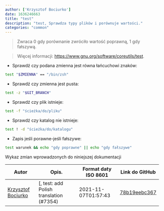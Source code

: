 ```yaml
---
author: ['Krzysztof Bociurko']
date: 1636246663
title: "test"
description: "test, Sprawdza typy plików i porównuje wartości."
categories: "common"
---
```

> Zwraca 0 gdy porównanie zwróciło wartość poprawną, 1 gdy fałszywą.

> Więcej informacji: <https://www.gnu.org/software/coreutils/test>.

- Sprawdź czy podana zmienna jest równa łańcuchowi znaków:

```bash
test "$ZMIENNA" == "/bin/zsh"
```

- Sprawdź czy zmienna jest pusta:

```bash
test -z "$GIT_BRANCH"
```

- Sprawdź czy plik istnieje:

```bash
test -f "ścieżka/do/pliku"
```

- Sprawdź czy katalog nie istnieje:

```bash
test ! -d "ścieżka/do/katalogu"
```

- Zapis jeśli porawne-jeśli fałszywe:

```bash
test warunek && echo "gdy poprawne" || echo "gdy fałszywe"
```
Wykaz zmian wprowadzonych do niniejszej dokumentacji


Autor | Opis. | Format daty ISO 8601 | Link do GitHub
------|-----|-----|-----
[Krzysztof Bociurko](mailto:chanibal@users.noreply.github.com) | [, test: add Polish translation (#7354) | 2021-11-07T01:57:43 | [78b19eebc367](https://github.com/tldr-pages/tldr/commit/78b19eebc3677a1ae9890450708fff2a89f77ffa)

